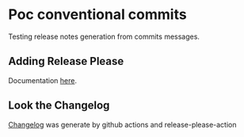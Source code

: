 # Poc conventional commits

Testing release notes generation from commits messages.

## Adding Release Please

Documentation [here](https://github.com/google-github-actions/release-please-action).

## Look the Changelog

[Changelog](https://github.com/ortisan/poc-conventional-commits/blob/main/CHANGELOG.md) was generate by github actions and release-please-action
